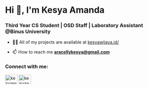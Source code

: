 <h1>Hi 👋, I'm Kesya Amanda</h1>
<h3>Third Year CS Student | OSD Staff | Laboratory Assistant @Binus University</h3>

- 👨‍💻 All of my projects are available at [kesyawijaya.id/](kesyawijaya.id/)

- 📫 How to reach me **aracellykesya@gmail.com**

<h3 align="left">Connect with me:</h3>
<p align="left">
<a href="https://linkedin.com/in/kesyawijaya" target="blank"><img align="center" src="https://raw.githubusercontent.com/rahuldkjain/github-profile-readme-generator/master/src/images/icons/Social/linked-in-alt.svg" alt="kesyawijaya" height="30" width="40" /></a>
<a href="https://instagram.com/kesyaawijaya" target="blank"><img align="center" src="https://raw.githubusercontent.com/rahuldkjain/github-profile-readme-generator/master/src/images/icons/Social/instagram.svg" alt="kesyaawijaya" height="30" width="40" /></a>
</p>
